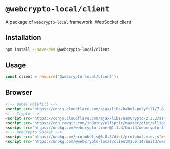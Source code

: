 # `@webcrypto-local/client`

A package of `webcrypto-local` framework. WebSocket client

## Installation

```bash
npm install --save-dev @webcrypto-local/client
```

## Usage

```js
const client = require('@webcrypto-local/client');
```

## Browser

```html
<!-- Babel Polyfill -->
<script src="https://cdnjs.cloudflare.com/ajax/libs/babel-polyfill/7.8.3/polyfill.min.js"></script>
<!-- Crypto -->
<script src="https://cdnjs.cloudflare.com/ajax/libs/asmCrypto/2.3.2/asmcrypto.all.es5.min.js"></script>
<script src="https://cdn.rawgit.com/indutny/elliptic/master/dist/elliptic.min.js"></script>
<script src="https://unpkg.com/webcrypto-liner@1.1.4/build/webcrypto-liner.shim.min.js"></script>
<!-- WebCrypto Socket -->
<script src="https://unpkg.com/protobufjs@6.8.8/dist/protobuf.min.js"></script>
<script src="https://unpkg.com/@webcrypto-local/client@1.0.14/build/webcrypto-socket.min.js"></script>
```